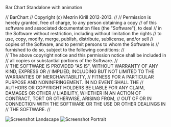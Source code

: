 Bar Chart Standalone with animation

//  BarChart
//  Copyright (c) Mezrin Kirill 2012-2013.
//
//  Permission is hereby granted, free of charge, to any person obtaining a copy
//  of this software and associated documentation files (the "Software"), to deal
//  in the Software without restriction, including without limitation the rights
//  to use, copy, modify, merge, publish, distribute, sublicense, and/or sell
//  copies of the Software, and to permit persons to whom the Software is
//  furnished to do so, subject to the following conditions:
//  
//  The above copyright notice and this permission notice shall be included in
//  all copies or substantial portions of the Software.
//  
//  THE SOFTWARE IS PROVIDED "AS IS", WITHOUT WARRANTY OF ANY KIND, EXPRESS OR
//  IMPLIED, INCLUDING BUT NOT LIMITED TO THE WARRANTIES OF MERCHANTABILITY,
//  FITNESS FOR A PARTICULAR PURPOSE AND NONINFRINGEMENT. IN NO EVENT SHALL THE
//  AUTHORS OR COPYRIGHT HOLDERS BE LIABLE FOR ANY CLAIM, DAMAGES OR OTHER
//  LIABILITY, WHETHER IN AN ACTION OF CONTRACT, TORT OR OTHERWISE, ARISING FROM,
//  OUT OF OR IN CONNECTION WITH THE SOFTWARE OR THE USE OR OTHER DEALINGS IN
//  THE SOFTWARE.
//

![Screenshot Landscape](https://github.com/KirillM/BarChart/raw/master/images/landscape.png)
![Screenshot Portrait](https://github.com/KirillM/BarChart/raw/master/images/portrait.png)